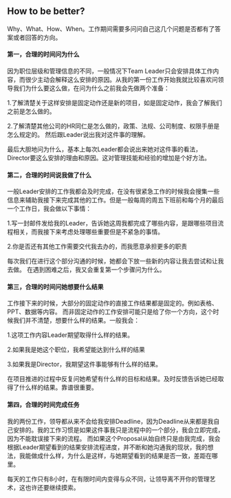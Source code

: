 ## How to be better?

Why、What、How、When。工作期间需要多问问自己这几个问题是否都有了答案或者回答的方向。

#### 第一，合理的时间问为什么

因为职位层级和管理信息的不同，一般情况下Team Leader只会安排具体工作内容，而很少主动会解释这么安排的原因。从我的第一份工作开始我就比较喜欢问领导我们为什么要这么做，在问为什么之前我会先做两个准备：

1.了解清楚关于这样安排是固定动作还是新的项目，如是固定动作，我会了解我们之前是怎么做的。

2.了解清楚其他公司的HR同仁是怎么做的，政策、法规、公司制度、权限手册是怎么规定的。 然后跟Leader说出我对这件事的理解。

最后大胆地问为什么，基本上每次Leader都会说出来她对这件事的看法，Director要这么安排的理由和原因。这对管理技能和经验的增加是个好方法。

#### 第二，合理的时间说我做了什么

一般Leader安排的工作我都会及时完成，在没有很紧急工作的时候我会搜集一些信息来辅助我接下来完成其他的工作。但是一般每周的周五下班前和每个月的最后一个工作日，我会做以下事情：

1.写一封邮件发给我的Leader，告诉她这周我都完成了哪些内容，是跟哪些项目流程相关，而我接下来考虑处理哪些重要但是不紧急的事情。

2.你是否还有其他工作需要交代我去办的，而我愿意承担更多的职责

每次我们在进行这个部分沟通的时候，她都会下放一些新的内容让我去尝试和让我去做。 在遇到困难之后，我又会重复第一个步骤问为什么。

#### 第三，合理的时间问她想要什么结果

工作接下来的时候，大部分的固定动作的直接工作结果都是固定的。例如表格、PPT、数据等内容。 而非固定动作的工作安排可能只是给了你一个方向，这个时候我们并不清楚，想要什么样的结果。一般我会：

1.这项工作内容Leader期望取得什么样的结果。

2.如果我是她这个职位，我希望能达到什么样的结果

3.如果我是Director，我期望这件事能够有什么样的结果。

在项目推进的过程中反复问她希望有什么样的目标和结果。及时反馈告诉她已经取得了什么样的结果。靠谱很重要。

#### 第四，合理的时间完成任务

我的两份工作，领导都从来不会给我安排Deadline，因为Deadline从来都是我自己安排的。我的工作习惯是如果这件事我只是流程中的一个部分，我会立即完成，因为不能耽误接下来的流程。 而如果这个Proposal从始自终只是由我完成，我会根据Leader期望看到的结果安排流程进度，并不断和她沟通我的现状，我的想法，我能做成什么样，为什么是这样，与她期望看到的结果是否一致，差距在哪里。

每天的工作只有8小时，在有限时间内变得与众不同，让领导离不开你的管理艺术，这也许还要继续摸索。